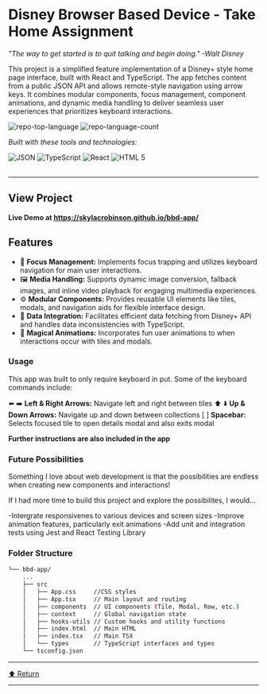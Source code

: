 <div id="top">

<!-- HEADER STYLE: CLASSIC -->
<div align="left">


# Disney Browser Based Device - Take Home Assignment

<em>"The way to get started is to quit talking and begin doing." -Walt Disney</em>

This project is a simplified feature implementation of a Disney+ style home page interface, built with React and TypeScript. The app fetches content from a public JSON API and allows remote-style navigation using arrow keys. It combines modular components, focus management, component animations, and dynamic media handling to deliver seamless user experiences that prioritizes keyboard interactions.

<!-- BADGES -->
<img src="https://img.shields.io/github/languages/top/skylacrobinson/bbd-app?style=flat&color=0080ff" alt="repo-top-language">
<img src="https://img.shields.io/github/languages/count/skylacrobinson/bbd-app?style=flat&color=0080ff" alt="repo-language-count">

<em>Built with these tools and technologies:</em>
<br>

<img src="https://img.shields.io/badge/JSON-000000.svg?style=flat&logo=JSON&logoColor=white" alt="JSON">
<img src="https://img.shields.io/badge/TypeScript-3178C6.svg?style=flat&logo=TypeScript&logoColor=white" alt="TypeScript">
<img src="https://img.shields.io/badge/react-%2320232a.svg?style=flat&logo=react&logoColor=%2361DAFB" alt="React">
<img src="https://img.shields.io/badge/html5-%23E34F26.svg?style=flat&logo=html5&logoColor=white" alt="HTML 5">
</div>
<br>

---



## View Project

**Live Demo at https://skylacrobinson.github.io/bbd-app/**


## Features

- 🎯 **Focus Management:** Implements focus trapping and utilizes keyboard navigation for main user interactions.
- 🖼️ **Media Handling:** Supports dynamic image conversion, fallback images, and inline video playback for engaging multimedia experiences.
- ⚙️ **Modular Components:** Provides reusable UI elements like tiles, modals, and navigation aids for flexible interface design.
- 🔄 **Data Integration:** Facilitates efficient data fetching from Disney+ API and handles data inconsistencies with TypeScript.
- 🚀 **Magical Animations:** Incorporates fun user animations to when interactions occur with tiles and modals.


### Usage
This app was built to only require keyboard in put. Some of the keyboard commands include:

⬅️ ➡️ **Left & Right Arrows:** Navigate left and right between tiles
⬆️ ⬇️ **Up & Down Arrows:** Navigate up and down between collections
[  ] **Spacebar:** Selects focused tile to open details modal and also exits modal

**Further instructions are also included in the app**


### Future Possibilities

Something I love about web development is that the possibilities are endless when creating new components and interactions!

If I had more time to build this project and explore the possibilites, I would...

-Intergrate responsivenes to various devices and screen sizes
-Improve animation features, particularly exit animations
-Add unit and integration tests using Jest and React Testing Library


### Folder Structure
```sh
└── bbd-app/
    ...
    ├── src
    │   ├── App.css     //CSS styles
    │   ├── App.tsx     // Main layout and routing
    │   ├── components  // UI components (Tile, Modal, Row, etc.)
    │   ├── context     // Global navigation state
    │   ├── hooks-utils // Custom hooks and utility functions
    │   ├── index.html  // Main HTML
    │   ├── index.tsx   // Main TSX
    │   └── types       // TypeScript interfaces and types
    └── tsconfig.json
```



---

<div align="left"><a href="#top">⬆ Return</a></div>

---
